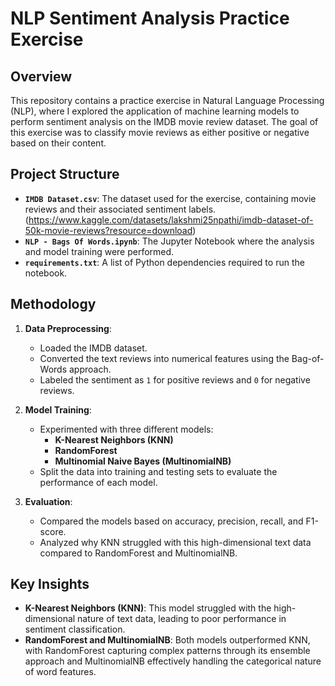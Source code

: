 # NLP Sentiment Analysis Practice Exercise

## Overview

This repository contains a practice exercise in Natural Language Processing (NLP), where I explored the application of machine learning models to perform sentiment analysis on the IMDB movie review dataset. The goal of this exercise was to classify movie reviews as either positive or negative based on their content.

## Project Structure

- **`IMDB Dataset.csv`**: The dataset used for the exercise, containing movie reviews and their associated sentiment labels. (https://www.kaggle.com/datasets/lakshmi25npathi/imdb-dataset-of-50k-movie-reviews?resource=download)
- **`NLP - Bags Of Words.ipynb`**: The Jupyter Notebook where the analysis and model training were performed.
- **`requirements.txt`**: A list of Python dependencies required to run the notebook.

## Methodology

1. **Data Preprocessing**:
   - Loaded the IMDB dataset.
   - Converted the text reviews into numerical features using the Bag-of-Words approach.
   - Labeled the sentiment as `1` for positive reviews and `0` for negative reviews.

2. **Model Training**:
   - Experimented with three different models:
     - **K-Nearest Neighbors (KNN)**
     - **RandomForest**
     - **Multinomial Naive Bayes (MultinomialNB)**
   - Split the data into training and testing sets to evaluate the performance of each model.

3. **Evaluation**:
   - Compared the models based on accuracy, precision, recall, and F1-score.
   - Analyzed why KNN struggled with this high-dimensional text data compared to RandomForest and MultinomialNB.

## Key Insights

- **K-Nearest Neighbors (KNN)**: This model struggled with the high-dimensional nature of text data, leading to poor performance in sentiment classification.
- **RandomForest and MultinomialNB**: Both models outperformed KNN, with RandomForest capturing complex patterns through its ensemble approach and MultinomialNB effectively handling the categorical nature of word features.
